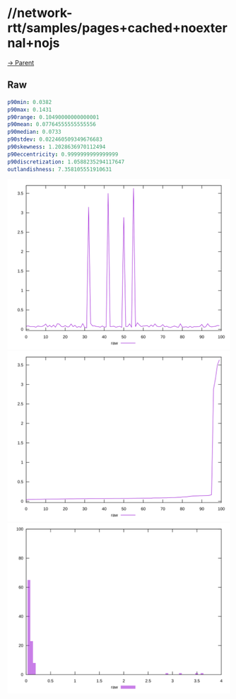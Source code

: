 
# //network-rtt/samples/pages+cached+noexternal+nojs

[→ Parent](../..)


## Raw


```yaml
p90min: 0.0382
p90max: 0.1431
p90range: 0.10490000000000001
p90mean: 0.07764555555555556
p90median: 0.0733
p90stdev: 0.022460509349676683
p90skewness: 1.2028636970112494
p90eccentricity: 0.9999999999999999
p90discretization: 1.0588235294117647
outlandishness: 7.358105551910631

```

![PLOT: raw-values](./raw/values.svg)![PLOT: raw-sorted](./raw/sorted.svg)![PLOT: raw-histogram](./raw/histogram.svg)